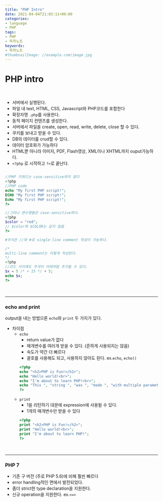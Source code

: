 ```yaml
---
title: "PHP Intro"
date: 2021-04-04T21:03:11+09:00
categories:
- language
- PHP
tags:
- PHP
- 독학노트
keywords:
- 독학노트
#thumbnailImage: //example.com/image.jpg
---
```


<!--more-->
# PHP intro

&nbsp;

- 서버에서 실행된다.
- 파일 내 text, HTML, CSS, Javascript와 PHP코드를 포함한다
- 확장자명 `.php`를 사용한다. 
- 동적 페이지 컨텐츠를 생성한다.
- 서버에서 파일을 create, open, read, write, delete, close 할 수 있다.
- 쿠키를 보내고 받을 수 있다.
- DB의 데이터를 crud할 수 있다.
- 데이터 암호화가 가능하다
- HTML뿐 아니라 이미지, PDF, Flash영상, XML이나 XHTML까지 ouput가능하다.
-  `<?php` 로 시작하고 `?>`로 끝난다.

```php

//PHP 키워드는 case-sensitive하지 않다
<?php
//PHP code
echo "My first PHP script!";
ECHO "My first PHP script!";
EcHo "My first PHP script!";
?>

//그러나 변수명들은 case-sensitive하다.
<?php
$color = "red";
// $color와 $COLOR는 같지 않음
?>

#주석은 //와 #로 single-line comment 작성이 가능하다.

/*
multi-line comment는 이렇게 작성된다.
*/
<?php
//코드 사이에도 주석이 아래처럼 추가될 수 있다.
$x = 5 /* + 15 */ + 5;
echo $x;
?>


```

&nbsp;

-----


### echo and print

output을 내는 방법으론 `echo`와 `print` 두 가지가 있다.

- 차이점
  - `echo` 
    - return value가 없다
    - 매개변수를 여러개 받을 수 있다. (흔하게 사용되지는 않음)
    - 속도가 약간 더 빠르다
    - 괄호를 사용해도 되고, 사용하지 않아도 된다. ex.`echo`, `echo()`
    ```php
    <?php
    echo "<h2>PHP is Fun!</h2>";
    echo "Hello world!<br>";
    echo "I'm about to learn PHP!<br>";
    echo "This ", "string ", "was ", "made ", "with multiple parameters.";
    ?> 
    ```
  - `print` 
    - 1을 리턴하기 대문에 expression에 사용될 수 있다.
    - 1개의 매개변수만 받을 수 있다
    ```php
    <?php
    print "<h2>PHP is Fun!</h2>";
    print "Hello world!<br>";
    print "I'm about to learn PHP!";
    ?>
    ```

&nbsp;

-----


### PHP 7

- 기존 구 버전 (주로 PHP 5.6)에 비해 훨씬 빠르다
- error handling적인 면에서 발전되었다.
- 좀더 strict한 type declaration을 지원한다.
- 신규 operation을 지원한다. ex.`<=>`